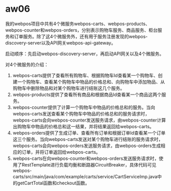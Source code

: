 # aw06
我的webpos项目中共有4个微服务webpos-carts、webpos-products、webpos-counter和webpos-orders，分别表示购物车服务、商品服务、柜台服务和订单服务。除了这4个微服务外，还有用于服务注册发现的webpos-discovery-server以及API网关webpos-api-gateway。

启动顺序：先启动webpos-discovery-server，再启动API网关以及4个微服务。

对4个微服务的介绍：
1. webpos-carts提供了查看所有购物车、根据购物车Id查看某一个购物车、创建一个购物车、查看某个购物车中物品的价格总和、向购物车中添加物品、从购物车中删除物品和对某个购物车进行结账这几个服务。
2. webpos-products提供了查看所有商品和根据商品Id查看某一个商品这两个服务。
3. webpos-counter提供了计算一个购物车中物品的价格总和的服务。当向webpos-carts发送查看某个购物车中物品的价格总和的服务请求时，webpos-carts会向webpos-counter发送服务请求，由webpos-counter计算出购物车中物品的价格总和这一结果，并将结果返回给webpos-carts。
4. webpos-orders提供了生成订单、查看所有订单和根据订单Id查看某一个订单这三个服务。当向webpos-carts发送对某个购物车进行结账的服务请求时，webpos-carts会向webpos-orders发送服务请求，由webpos-orders生成相应的订单，并将订单返回给webpos-carts。
5. webpos-carts在向webpos-counter和webpos-orders发送服务请求时，使用了RestTemplate进行负载均衡和断路器CircuitBreaker，具体代码可见webpos-carts/src/main/java/com/example/carts/service/CartServiceImp.java中的getCartTotal函数和checkout函数。